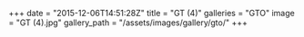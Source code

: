 +++
date = "2015-12-06T14:51:28Z"
title = "GT (4)"
galleries = "GTO"
image = "GT (4).jpg"
gallery_path = "/assets/images/gallery/gto/"
+++
